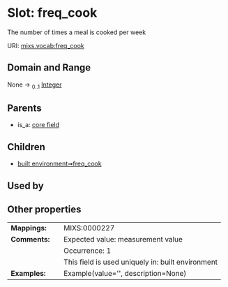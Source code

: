 
# Slot: freq_cook


The number of times a meal is cooked per week

URI: [mixs.vocab:freq_cook](https://w3id.org/mixs/vocab/freq_cook)


## Domain and Range

None &#8594;  <sub>0..1</sub> [Integer](types/Integer.md)

## Parents

 *  is_a: [core field](core_field.md)

## Children

 *  [built environment➞freq_cook](built_environment_freq_cook.md)

## Used by


## Other properties

|  |  |  |
| --- | --- | --- |
| **Mappings:** | | MIXS:0000227 |
| **Comments:** | | Expected value: measurement value |
|  | | Occurrence: 1 |
|  | | This field is used uniquely in: built environment |
| **Examples:** | | Example(value='', description=None) |

